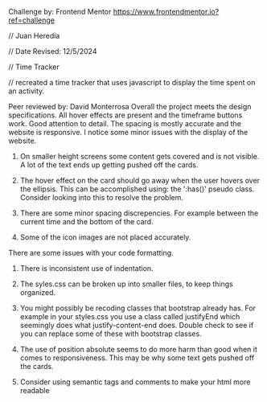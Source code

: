 Challenge by: Frontend Mentor
https://www.frontendmentor.io?ref=challenge


// Juan Heredia

 // Date Revised: 12/5/2024

 // Time Tracker

 // recreated a time tracker that uses javascript to display the time spent on an activity.


Peer reviewed by: David Monterrosa
Overall the project meets the design specifications. All hover effects are present and the timeframe buttons work. Good attention to detail. The spacing is mostly accurate and the website is responsive. I notice some minor issues with the display of the website.

<!-- 1 has been fixed -->
1. On smaller height screens some content gets covered and is not visible. A lot of the text ends up getting pushed off the cards.

<!-- 2 has been fixed -->
2. The hover effect on the card should go away when the user hovers over the ellipsis. This can be accomplished using: the ':has()' pseudo class. Consider looking into this to resolve the problem. 

<!-- I dont really know what he means by this but I added some height responsiveness just in case -->
3. There are some minor spacing discrepencies. For example between the current time and the bottom of the card.

<!-- 4 has been fixed, added some marging to line them up -->
4. Some of the icon images are not placed accurately.

There are some issues with your code formatting.

<!-- 1 has been fixed I think, atleast based on what google told me indentation was -->
1. There is inconsistent use of indentation.

<!-- I think that fixing my indentation made my css look organized enough -->
2. The syles.css can be broken up into smaller files, to keep things organized.

<!-- 3 has been fixed (I think, not sure if I missed some classes)-->
3. You might possibly be recoding classes that bootstrap already has. For example in your styles.css you use a class called justifyEnd which seemingly does what justify-content-end does. Double check to see if you can replace some of these with bootstrap classes.

<!-- No idea what 4 refers to, but I added some text center so it maybe doesnt happen anymore (fixed?) -->
4. The use of position absolute seems to do more harm than good when it comes to responsiveness. This may be why some text gets pushed off the cards.

<!-- 5 has been fixed -->
5. Consider using semantic tags and comments to make your html more readable